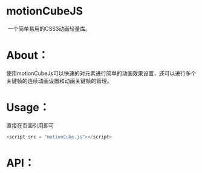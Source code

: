# motionCubeJS
  一个简单易用的CSS3动画轻量库。
# About：
  使用motionCubeJs可以快速的对元素进行简单的动画效果设置，还可以进行多个关键帧的连续动画设置和动画关键帧的管理。

# Usage：
  直接在页面引用即可
```javascript
<script src = "motionCube.js"></script>
```
# API：

